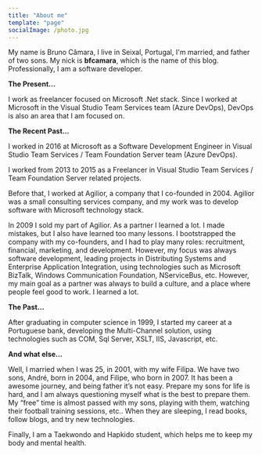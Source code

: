 ```yaml
---
title: "About me"
template: "page"
socialImage: /photo.jpg
---
```


My name is Bruno Câmara, I live in Seixal, Portugal, I'm married, and father of two sons. My nick is **bfcamara**, which is the name of this blog. Professionally, I am a software developer.

**The Present…**

I work as freelancer focused on Microsoft .Net stack. Since I worked at Microsoft in the Visual Studio Team Services team (Azure DevOps), DevOps is also an area that I am focused on.

**The Recent Past…**

I worked in 2016 at Microsoft as a Software Development Engineer in Visual Studio Team Services / Team Foundation Server team (Azure DevOps).

I worked from 2013 to 2015 as a Freelancer in Visual Studio Team Services / Team Foundation Server related projects.

Before that, I worked at Agilior, a company that I co-founded  in 2004. Agilior was a small consulting services company, and my work was to develop software with Microsoft technology stack.

In 2009 I sold my part of Agilior. As a partner I learned a lot. I made mistakes, but I also have learned too many lessons. I bootstrapped the company with my co-founders, and I had to play many roles: recruitment, financial, marketing, and development. However, my focus was always software development, leading projects in Distributing Systems and Enterprise Application Integration, using technologies such as Microsoft BizTalk, Windows Communication Foundation, NServiceBus, etc. However,  my main goal as a partner was always to build a culture, and a place where people feel good to work. I learned a lot.

**The Past…**

After graduating in computer science in 1999, I started my career at a Portuguese bank, developing the Multi-Channel solution, using technologies such as COM, Sql Server, XSLT, IIS, Javascript, etc.  

**And what else…**

Well, I married when I was 25, in 2001, with my wife Filipa. We have two sons, André, born in 2004, and Filipe, who born in 2007. It has been a awesome journey, and being father it’s not easy. Prepare my sons for life is hard, and I am always questioning myself what is the best to prepare them. My “free” time is almost passed with my sons, playing with them, watching their football training sessions, etc.. When they are sleeping, I read books, follow blogs, and try new technologies.

Finally, I am a Taekwondo and Hapkido student, which helps me to keep my body and
 mental health.
